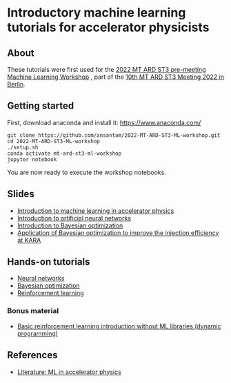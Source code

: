 # Introductory machine learning tutorials for accelerator physicists
## About
These tutorials were first used for the [2022 MT ARD ST3 pre-meeting Machine Learning Workshop](https://indico.desy.de/event/35272/)
, part of the [10th MT ARD ST3 Meeting 2022 in Berlin](https://indico.desy.de/event/33584/).

## Getting started
First, download anaconda and install it: https://www.anaconda.com/

```
git clone https://github.com/ansantam/2022-MT-ARD-ST3-ML-workshop.git
cd 2022-MT-ARD-ST3-ML-workshop
./setup.sh
conda activate mt-ard-st3-ml-workshop
jupyter notebook
```

You are now ready to execute the workshop notebooks.


## Slides
 - [Introduction to machine learning in accelerator physics]()
 - [Introduction to artificial neural networks]()
 - [Introduction to Bayesian optimization]()
 - [Application of Bayesian optimization to improve the injection efficiency at KARA ]()

## Hands-on tutorials
- [Neural networks](https://nbviewer.org/github/ansantam/2022-MT-ARD-ST3-ML-workshop/blob/main/1-neural_networks.ipynb)
- [Bayesian optimization](https://nbviewer.org/github/ansantam/2022-MT-ARD-ST3-ML-workshop/blob/main/2-bayesian_optimization.ipynb)
- [Reinforcement learning](https://nbviewer.org/github/ansantam/2022-MT-ARD-ST3-ML-workshop/blob/main/3-reinforcement_learning.ipynb)

### Bonus material
- [Basic reinforcement learning introduction without ML libraries (dynamic programming)](https://nbviewer.org/github/ansantam/2022-MT-ARD-ST3-ML-workshop/blob/main/bonus_material/RL_simple_gridworld.ipynb)

## References
- [Literature: ML in accelerator physics](https://github.com/ansantam/2022-MT-ARD-ST3-ML-workshop/blob/main/references/references.pdf)

